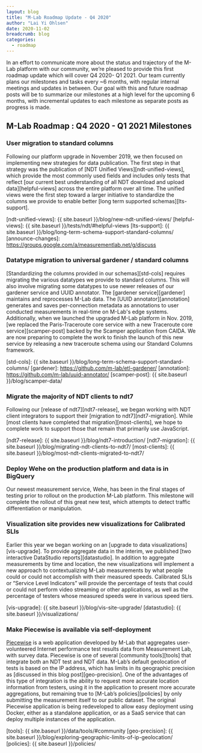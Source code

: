 ```yaml
---
layout: blog
title: "M-Lab Roadmap Update - Q4 2020"
author: "Lai Yi Ohlsen"
date: 2020-11-02
breadcrumb: blog
categories:
  - roadmap
---
```


In an effort to communicate more about the status and trajectory of the M-Lab platform with our community, we’re pleased to provide this first roadmap update which will cover Q4 2020- Q1 2021. Our team currently plans our milestones and tasks every ~6 months, with regular internal meetings and updates in between.<!--more--> Our goal with this and future roadmap posts will be to summarize our milestones at a high level for the upcoming 6 months, with incremental updates to each milestone as separate posts as progress is made.

## M-Lab Roadmap : Q4 2020 - Q1 2021 Milestones

### User migration to standard columns

Following our platform upgrade in November 2019, we then focused on implementing new strategies for data publication. The first step in that strategy was the publication of [NDT Unified Views][ndt-unified-views], which provide the most commonly used fields and includes only tests that reflect [our current best understanding of all NDT download and upload data][helpful-views] across the entire platform over all time. The unified views were the first step toward a larger initiative to standardize the columns we provide to enable better [long term supported schemas][lts-support].

[ndt-unified-views]: {{ site.baseurl }}/blog/new-ndt-unified-views/
[helpful-views]: {{ site.baseurl }}/tests/ndt/#helpful-views
[lts-support]: {{ site.baseurl }}/blog/long-term-schema-support-standard-columns/
[announce-changes]: https://groups.google.com/a/measurementlab.net/g/discuss

### Datatype migration to universal gardener / standard columns

[Standardizing the columns provided in our schemas][std-cols] requires migrating the various datatypes we provide to standard columns. This will also involve migrating some datatypes to use newer releases of our gardener service and UUID annotator. The [gardener service][gardener] maintains and reprocesses M-Lab data. The [UUID annotator][annotation] generates and saves per-connection metadata as annotations to user conducted measurements in real-time on M-Lab's edge systems. Additionally, when we launched the upgraded M-Lab platform in Nov. 2019, [we replaced the Paris-Traceroute core service with a new Traceroute core service][scamper-post] backed by the Scamper application from CAIDA. We are now preparing to complete the work to finish the launch of this new service by releasing a new traceroute schema using our Standard Columns framework.

[std-cols]: {{ site.baseurl }}/blog/long-term-schema-support-standard-columns/
[gardener]: https://github.com/m-lab/etl-gardener/
[annotation]: https://github.com/m-lab/uuid-annotator/
[scamper-post]: {{ site.baseurl }}/blog/scamper-data/

### Migrate the majority of NDT clients to ndt7

Following our [release of ndt7][ndt7-release], we began working with NDT client integrators to support their [migration to ndt7][ndt7-migration]. While [most clients have completed that migration][most-clients], we hope to complete work to support those that remain that primarily use JavaScript.

[ndt7-release]: {{ site.baseurl }}/blog/ndt7-introduction/
[ndt7-migration]: {{ site.baseurl }}/blog/migrating-ndt-clients-to-ndt7/
[most-clients]: {{ site.baseurl }}/blog/most-ndt-clients-migrated-to-ndt7/

### Deploy Wehe on the production platform and data is in BigQuery

Our newest measurement service, Wehe, has been in the final stages of testing prior to rollout on the production M-Lab platform. This milestone will complete the rollout of this great new test, which attempts to detect traffic differentiation or manipulation.

### Visualization site provides new visualizations for Calibrated SLIs

Earlier this year we began working on an [upgrade to data visualizations][vis-upgrade]. To provide aggregate data in the interim, we published [two interactive DataStudio reports][datastudio]. In addition to aggregate measurements by time and location, the new visualizations will implement a new approach to contextualizing M-Lab measurements by what people could or could not accomplish with their measured speeds. Calibrated SLIs or “Service Level Indicators” will provide the percentage of tests that could or could not perform video streaming or other applications, as well as the percentage of testers whose measured speeds were in various speed tiers.

[vis-upgrade]: {{ site.baseurl }}/blog/vis-site-upgrade/
[datastudio]: {{ site.baseurl }}/visualizations/

### Make Piecewise is available via self-deployment

[Piecewise][piecewise] is a web application developed by M-Lab that aggregates user-volunteered Internet performance test results data from Measurement Lab, with survey data. Piecewise is one of several [community tools][tools] that integrate both an NDT test and NDT data. M-Lab’s default geolocation of tests is based on the IP address, which has limits in its geographic precision as [discussed in this blog post][geo-precision]. One of the advantages of this type of integration is the ability to request more accurate location information from testers, using it in the application to present more accurate aggregations, but remaining true to [M-Lab’s policies][policies] by only submitting the measurement itself to our public dataset. The original Piecewise application is being redeveloped to allow easy deployment using Docker, either as a standalone application, or as a SaaS service that can deploy multiple instances of the application.

[piecewise]: https://github.com/m-lab/piecewise
[tools]: {{ site.baseurl }}/data/tools/#community
[geo-precision]: {{ site.baseurl }}/blog/exploring-geographic-limits-of-ip-geolocation/
[policies]: {{ site.baseurl }}/policies/

